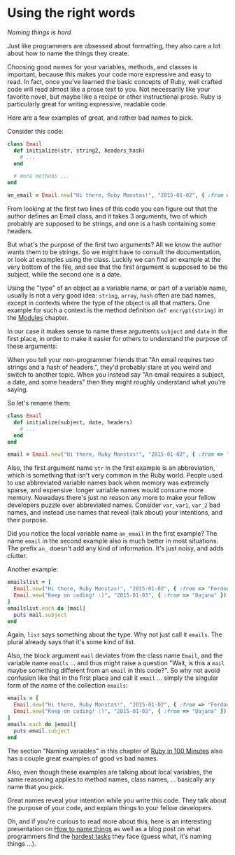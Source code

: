 # Using the right words

*Naming things is hard*

Just like programmers are obsessed about formatting, they also care a lot
about how to name the things they create.

Choosing good names for your variables, methods, and classes is important,
because this makes your code more expressive and easy to read. In fact, once
you've learned the basic concepts of Ruby, well crafted code will read almost
like a prose text to you.  Not necessarily like your favorite novel, but maybe
like a recipe or other instructional prose. Ruby is particularly great for
writing expressive, readable code.

Here are a few examples of great, and rather bad names to pick.

Consider this code:

```ruby
class Email
  def initialize(str, string2, headers_hash)
    # ...
  end

  # more methods ...
end

an_email = Email.new("Hi there, Ruby Monstas!", "2015-01-02", { :from => "Ferdous" })
```

From looking at the first two lines of this code you can figure out that the
author defines an Email class, and it takes 3 arguments, two of which probably
are supposed to be strings, and one is a hash containing some headers.

But what's the purpose of the first two arguments? All we know the author wants them
to be strings. So we might have to consult the documentation, or look at examples
using the class. Luckily we can find an example at the very bottom of the file, and
see that the first argument is supposed to be the subject, while the second one is
a date.

Using the "type" of an object as a variable name, or part of a variable name,
usually is not a very good idea: `string`, `array`, `hash` often are bad names,
except in contexts where the type of the object is all that matters. One example
for such a context is the method definition `def encrypt(string)` in the
<a href="/bonus_2/modules.html">Modules</a> chapter.

In our case it makes sense to name these arguments `subject` and `date` in the
first place, in order to make it easier for others to understand the purpose of
these arguments:

When you tell your non-programmer friends that "An email requires two strings
and a hash of headers.", they'd probably stare at you weird and switch to
another topic.  When you instead say "An email requires a subject, a date, and
some headers" then they might roughly understand what you're saying.

So let's rename them:

```ruby
class Email
  def initialize(subject, date, headers)
    # ...
  end
end

email = Email.new("Hi there, Ruby Monstas!", "2015-01-02", { :from => "Ferdous" })
```

Also, the first argument name `str` in the first example is an abbreviation,
which is something that isn't very common in the Ruby world. People used to use
abbreviated variable names back when memory was extremely sparse, and
expensive: longer variable names would consume more memory. Nowadays there's
just no reason any more to make your fellow developers puzzle over abbreviated
names. Consider `var`, `var1`, `var_2` bad names, and instead use names that
reveal (talk about) your intentions, and their purpose.

Did you notice the local variable name `an_email` in the first example? The
name `email` in the second example also is much better in most situations. The
prefix `an_` doesn't add any kind of information. It's just noisy, and adds
clutter.

Another example:

```ruby
emailslist = [
  Email.new("Hi there, Ruby Monstas!", "2015-01-02", { :from => "Ferdous" }),
  Email.new("Keep on coding! :)", "2015-01-03", { :from => "Dajana" })
]
emailslist.each do |mail|
  puts mail.subject
end
```

Again, `list` says something about the type. Why not just call it `emails`. The
plural already says that it's some kind of list.

Also, the block argument `mail` deviates from the class name `Email`, and the
variable name `emails` ... and thus might raise a question "Wait, is this a
`mail` maybe something different from an `email` in this code?". So why not
avoid confusion like that in the first place and call it `email` ... simply
the singular form of the name of the collection `emails`:

```ruby
emails = [
  Email.new("Hi there, Ruby Monstas!", "2015-01-02", { :from => "Ferdous" }),
  Email.new("Keep on coding! :)", "2015-01-03", { :from => "Dajana" })
]
emails.each do |email|
  puts email.subject
end
```

The section "Naming variables" in this chapter of
<a href="http://tutorials.jumpstartlab.com/projects/ruby_in_100_minutes.html#2.-variables">Ruby in 100 Minutes</a>
also has a couple great examples of good vs bad names.

Also, even though these examples are talking about local variables, the same
reasoning applies to method names, class names, ... basically any name that you pick.

Great names reveal your intention while you write this code. They talk about
the purpose of your code, and explain things to your fellow developers.

Oh, and if you're curious to read more about this, here is an interesting presentation on
[How to name things](http://www.slideshare.net/pirhilton/how-to-name-things-the-hardest-problem-in-programming)
as well as a blog post on what programmers find the
[hardest tasks](http://www.itworld.com/article/2833265/cloud-computing/don-t-go-into-programming-if-you-don-t-have-a-good-thesaurus.html)
they face (guess what, it's naming things ...).
